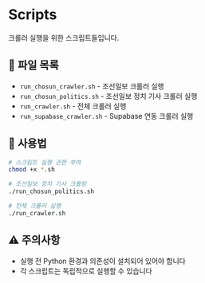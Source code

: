 # Scripts

크롤러 실행을 위한 스크립트들입니다.

## 📁 파일 목록

- `run_chosun_crawler.sh` - 조선일보 크롤러 실행
- `run_chosun_politics.sh` - 조선일보 정치 기사 크롤러 실행
- `run_crawler.sh` - 전체 크롤러 실행
- `run_supabase_crawler.sh` - Supabase 연동 크롤러 실행

## 🔧 사용법

```bash
# 스크립트 실행 권한 부여
chmod +x *.sh

# 조선일보 정치 기사 크롤링
./run_chosun_politics.sh

# 전체 크롤러 실행
./run_crawler.sh
```

## ⚠️ 주의사항

- 실행 전 Python 환경과 의존성이 설치되어 있어야 합니다
- 각 스크립트는 독립적으로 실행할 수 있습니다
